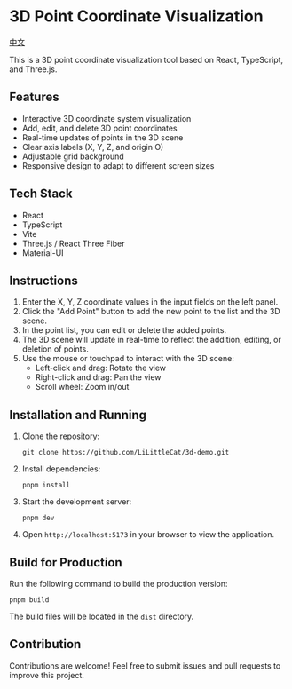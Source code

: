 # 3D Point Coordinate Visualization

[中文](README_CN.md)

This is a 3D point coordinate visualization tool based on React, TypeScript, and Three.js.

## Features

- Interactive 3D coordinate system visualization
- Add, edit, and delete 3D point coordinates
- Real-time updates of points in the 3D scene
- Clear axis labels (X, Y, Z, and origin O)
- Adjustable grid background
- Responsive design to adapt to different screen sizes

## Tech Stack

- React
- TypeScript
- Vite
- Three.js / React Three Fiber
- Material-UI

## Instructions

1. Enter the X, Y, Z coordinate values in the input fields on the left panel.
2. Click the "Add Point" button to add the new point to the list and the 3D scene.
3. In the point list, you can edit or delete the added points.
4. The 3D scene will update in real-time to reflect the addition, editing, or deletion of points.
5. Use the mouse or touchpad to interact with the 3D scene:
   - Left-click and drag: Rotate the view
   - Right-click and drag: Pan the view
   - Scroll wheel: Zoom in/out

## Installation and Running

1. Clone the repository:

   ```
   git clone https://github.com/LiLittleCat/3d-demo.git
   ```

2. Install dependencies:

   ```
   pnpm install
   ```

3. Start the development server:

   ```
   pnpm dev
   ```

4. Open `http://localhost:5173` in your browser to view the application.

## Build for Production

Run the following command to build the production version:

```
pnpm build
```

The build files will be located in the `dist` directory.

## Contribution

Contributions are welcome! Feel free to submit issues and pull requests to improve this project.
